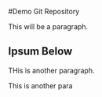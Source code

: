#Demo Git Repository

This will be a paragraph.

## Ipsum Below

THis is another paragraph.

This is another para